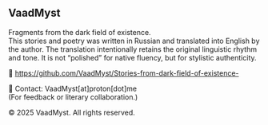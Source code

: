 ## VaadMyst

Fragments from the dark field of existence.  
This stories and poetry was written in Russian and translated into English by the author. The translation intentionally retains the original linguistic rhythm and tone. It is not “polished” for native fluency, but for stylistic authenticity.


📖 https://github.com/VaadMyst/Stories-from-dark-field-of-existence-

📧 Contact: VaadMyst[at]proton[dot]me  
(For feedback or literary collaboration.)

© 2025 VaadMyst. All rights reserved.
